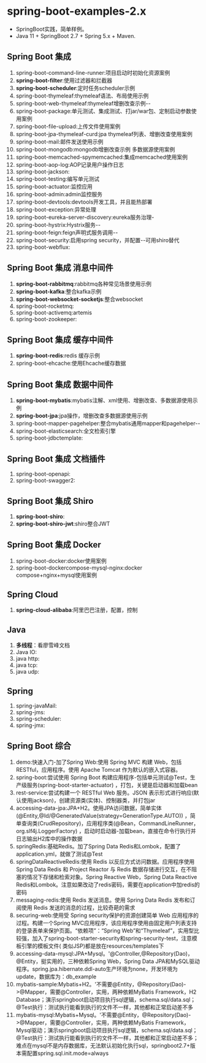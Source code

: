 # spring-boot-examples-2.x

* SpringBoot实践，简单样例。
* Java 11 + SpringBoot 2.7 + Spring 5.x + Maven.

## Spring Boot 集成

1. spring-boot-command-line-runner:项目启动时初始化资源案例
2. **spring-boot-filter**:使用过滤器和拦截器
3. **spring-boot-scheduler**:定时任务scheduler示例
4. spring-boot-thymeleaf:thymeleaf语法、布局使用示例
5. spring-boot-web-thymeleaf:thymeleaf增删改查示例--
6. spring-boot-package:单元测试、集成测试、打jar/war包、定制启动参数使用案例
7. spring-boot-file-upload:上传文件使用案例
8. spring-boot-jpa-thymeleaf-curd:jpa thymeleaf列表、增删改查使用案例
9. spring-boot-mail:邮件发送使用示例
10. spring-boot-mongodb:mongodb增删改查示例 多数据源使用案例
11. spring-boot-memcached-spymemcached:集成memcached使用案例
12. spring-boot-aop-log:AOP记录用户操作日志
13. spring-boot-jackson:
14. spring-boot-testing:编写单元测试
15. spring-boot-actuator:监控应用
16. spring-boot-admin:admin监控服务
17. spring-boot-devtools:devtools开发工具，并且能热部署
18. spring-boot-exception:异常处理
19. spring-boot-eureka-server-discovery:eureka服务治理-
20. spring-boot-hystrix:Hystrix服务--
21. spring-boot-feign:feign声明式服务调用--
22. spring-boot-security:启用spring security，并配置--可用shiro替代
23. spring-boot-webflux:

## Spring Boot 集成 消息中间件

1. **spring-boot-rabbitmq**:rabbitmq各种常见场景使用示例
2. **spring-boot-kafka**:整合kafka示例
3. **spring-boot-websocket-socketjs**:整合websocket
4. spring-boot-rocketmq:
5. spring-boot-activemq:artemis
6. spring-boot-zookeeper:

## Spring Boot 集成 缓存中间件

1. **spring-boot-redis**:redis 缓存示例
2. spring-boot-ehcache:使用Ehcache缓存数据

## Spring Boot 集成 数据中间件

1. **spring-boot-mybatis**:mybatis注解、xml使用、增删改查、多数据源使用示例
2. **spring-boot-jpa**:jpa操作，增删改查多数据源使用示例
3. spring-boot-mapper-pagehelper:整合mybatis通用mapper和pagehelper--
4. spring-boot-elasticsearch:全文检索引擎
5. spring-boot-jdbctemplate:

## Spring Boot 集成 文档插件

1. spring-boot-openapi:
2. spring-boot-swagger2:

## Spring Boot 集成 Shiro

1. **spring-boot-shiro**:
2. **spring-boot-shiro-jwt**:shiro整合JWT

## Spring Boot 集成 Docker

1. spring-boot-docker:docker使用案例
2. spring-boot-dockercompose-mysql-nginx:docker compose+nginx+mysql使用案例

## Spring Cloud

1. **spring-cloud-alibaba**:阿里巴巴注册，配置，控制

## Java

1. **多线程**：看廖雪峰文档
2. Java IO:
3. java http:
4. java tcp:
5. java udp:

## Spring

1. spring-javaMail:
2. spring-jms:
3. spring-scheduler:
4. spring-jmx:

## Spring Boot 综合

1. demo:快速入门-加了Spring Web:使用 Spring MVC 构建 Web，包括 RESTful，应用程序。使用 Apache Tomcat 作为默认的嵌入式容器。
2. spring-boot:尝试使用 Spring Boot 构建应用程序-包括单元测试@Test，生产级服务(spring-boot-starter-actuator)
   ，打包，关键是启动器和加载bean
3. rest-service:尝试构建一个 RESTful Web 服务。JSON 表示形式进行响应(默认使用jackson)，创建资源类(实体)、控制器类，并打包jar
4. accessing-data-jpa:JPA+H2。使用JPA访问数据，简单实体(@Entity,@Id/@GeneratedValue(strategy=GenerationType.AUTO))
   ，简单查询类(CrudRepository)，应用程序类(@Bean，CommandLineRunner，org.slf4j.LoggerFactory)
   ，启动时启动器-加载bean，直接在命令行执行并日志输出H2库中的操作数据
5. springRedis:基础Redis。加了Spring Data Redis和Lombok，配置了application.yml，就做了测试@Test
6. springDataReactiveRedis:使用 Redis 以反应方式访问数据。应用程序使用 Spring Data Redis 和 Project Reactor 与 Redis
   数据存储进行交互，在不阻塞的情况下存储和检索对象。Spring Reactive Web，Spring Data Reactive
   Redis和Lombok。注意如果改动了redis密码，需要在application中加redis的密码
7. messaging-redis:使用 Redis 发送消息。使用 Spring Data Redis 发布和订阅使用 Redis 发送的消息的过程，比较奇葩的需求
8. securing-web:使用受 Spring security保护的资源创建简单 Web 应用程序的过程。构建一个Spring
   MVC应用程序，该应用程序使用由固定用户列表支持的登录表单来保护页面。“依赖项”：“Spring
   Web”和“Thymeleaf”，实用型比较强，加入了spring-boot-starter-security和spring-security-test，注意模板引擎的模板文件(
   类似JSP)都是放在resources/templates下
9. accessing-data-mysql:JPA+Mysql。'@Controller,@Repository(Dao)，@Entity，挺实用的，三种依赖Spring Web，Spring Data
   JPA和MySQL驱动程序。spring.jpa.hibernate.ddl-auto生产环境为none，开发环境为update，数据库为：db_example
10. mybatis-sample:Mybatis+H2。'不需要@Entity，@Repository(Dao)->@Mapper，需要@Controller，实用，两种依赖MyBatis Framework，H2
    Database；演示springboot启动项目执行sql逻辑，schema.sql/data.sql；@Test执行：测试执行能看到执行的文件不一样，其他都和正常启动差不多
11. mybatis-mysql:Mybatis+Mysql。'不需要@Entity，@Repository(Dao)->@Mapper，需要@Controller，实用，两种依赖MyBatis
    Framework，Mysql驱动；演示springboot启动项目执行sql逻辑，schema.sql/data.sql；@Test执行：测试执行能看到执行的文件不一样，其他都和正常启动差不多；难点在mysql不是内存数据库，无法默认初始化执行sql，springboot2.7+版本需配置spring.sql.init.mode=always



